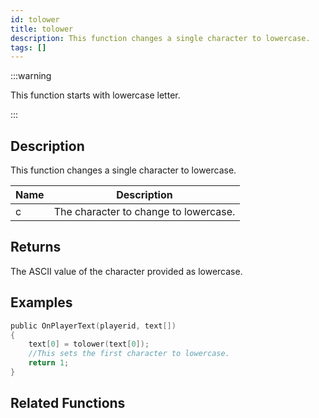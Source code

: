 ```yaml
---
id: tolower
title: tolower
description: This function changes a single character to lowercase.
tags: []
---
```


:::warning

This function starts with lowercase letter.

:::

## Description

This function changes a single character to lowercase.

| Name | Description                           |
| ---- | ------------------------------------- |
| c    | The character to change to lowercase. |

## Returns

The ASCII value of the character provided as lowercase.

## Examples

```c
public OnPlayerText(playerid, text[])
{
    text[0] = tolower(text[0]);
    //This sets the first character to lowercase.
    return 1;
}
```

## Related Functions
